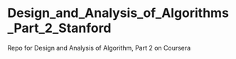 Design_and_Analysis_of_Algorithms_Part_2_Stanford
=================================================

Repo for Design and Analysis of Algorithm, Part 2 on Coursera
